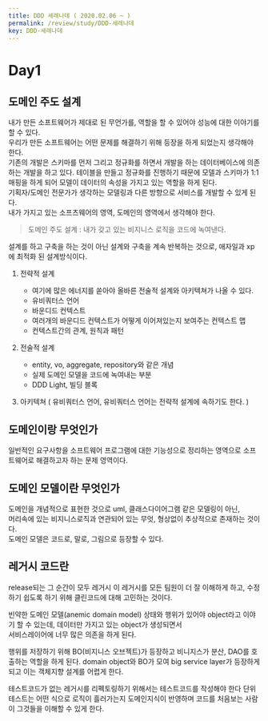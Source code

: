 ```yaml
---
title: DDD 세레나데 ( 2020.02.06 ~ )
permalink: /review/study/DDD-세레나데
key: DDD-세레나데
---
```

# Day1

## 도메인 주도 설계
내가 만든 소프트웨어가 제대로 된 무언가를, 역할을 할 수 있어야 성능에 대한 이야기를 할 수 있다.  
우리가 만든 소프트웨어는 어떤 문제를 해결하기 위해 등장을 하게 되었는지 생각해야 한다.  
기존의 개발은 스키마를 먼저 그리고 정규화를 하면서 개발을 하는 데이터베이스에 의존하는 개발을 하고 있다.
테이블을 만들고 정규화를 진행하기 때문에 모델과 스키마가 1:1매핑을 하게 되어 모델이 데이터의 속성을 가지고 있는 역할을 하게 된다.    
기획자/도메인 전문가가 생각하는 모델링과 다른 방향으로 서비스를 개발할 수 있게 된다.  
내가 가지고 있는 소프츠웨어의 영역, 도메인의 영역에서 생각해야 한다.  

> 도메인 주도 설계 : 내가 갖고 있는 비지니스 로직을 코드에 녹여낸다.  

설계를 하고 구축을 하는 것이 아닌 설계와 구축을 계속 반복하는 것으로, 애자일과 xp에 최적화 된 설계방식이다.

1. 전략적 설계
    - 여기에 많은 에너지를 쏟아야 올바른 전술적 설계와 아키텍쳐가 나올 수 있다.
    - 유비쿼터스 언어
    - 바운디드 컨텍스트
    - 여러개의 바운디드 컨텍스트가 어떻게 이어져있는지 보여주는 컨텍스트 맵 
    - 컨텍스트간의 관계, 원칙과 패턴

2. 전술적 설계
    - entity, vo, aggregate, repository와 같은 개념
    - 실제 도메인 모델을 코드에 녹여내는 부분
    - DDD Light, 빌딩 블록

3. 아키텍쳐 ( 유비쿼터스 언어, 유비쿼터스 언어는 전략적 설계에 속하기도 한다. )

## 도메인이랑 무엇인가
일반적인 요구사항을 소프트웨어 프로그램에 대한 기능성으로 정리하는 영역으로 소프트웨어로 해결하고자 하는 문제 영역이다.

## 도메인 모델이란 무엇인가
도메인을 개념적으로 표현한 것으로 uml, 클래스다이어그램 같은 모델링이 아닌,   
머리속에 있는 비지니스로직과 연관되어 있는 무엇, 형상없이 추상적으로 존재하는 것이다.  
도메인 모델은 코드로, 말로, 그림으로 등장할 수 있다.

## 레거시 코드란
release되는 그 순간이 모두 레거시
이 레거시를 모든 팀원이 더 잘 이해하게 하고, 수정하기 쉽도록 하기 위해 클린코드에 대해 고민하는 것이다.

빈약한 도메인 모델(anemic domain model)
상태와 행위가 있어야 object라고 이야기 할 수 있는데, 데이터만 가지고 있는 object가 생성되면서  
서비스레이어에 너무 많은 의존을 하게 된다.

행위를 저장하기 위해 BO(비지니스 오브젝트)가 등장하고 비니지스가 분산, DAO를 호출하는 역할을 하게 된다.
domain object와 BO가 모여 big service layer가 등장하게 되고 이는 객체지향 설계를 어렵게 한다.

테스트코드가 없는 레거시를 리펙토링하기 위해서는 테스트코드를 작성해야 한다
단위테스트는 어떤 식으로 로직이 흘러가는지 도메인지식이 반영하며 코드를 처음보는 사람이 그것들을 이해할 수 있게 한다.